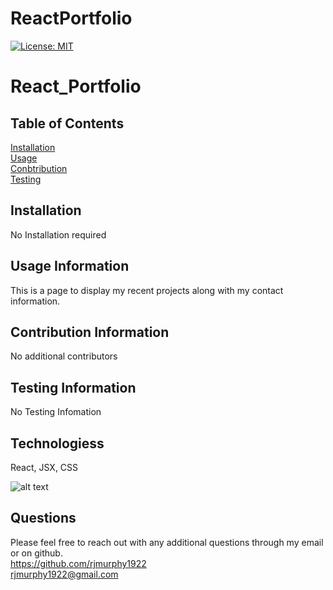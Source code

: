 # ReactPortfolio
 [![License: MIT](https://img.shields.io/badge/License-MIT-yellow.svg)](https://opensource.org/licenses/MIT)


   # React_Portfolio

   ## Table of Contents

   [Installation](#Installation)
    <br>
   [Usage](#Usage)
   <br>
   [Conbtribution](#Contribution)
   <br>
   [Testing](#Testing)


  ## Installation
  No Installation required

  ## Usage Information
  This is a page to display my recent projects along with my contact information.

  ## Contribution Information
  No additional contributors

  ## Testing Information
  No Testing Infomation

  ## Technologiess
  React, JSX, CSS

  ![alt text](https://github.com/rjmurphy1922/ReactPortfolio/blob/main/pportfolioscreenshot.png?raw=true)

   ## Questions

   Please feel free to reach out with any additional questions through my email or on github.
   <br>
   https://github.com/rjmurphy1922
   <br>
  rjmurphy1922@gmail.com

   
